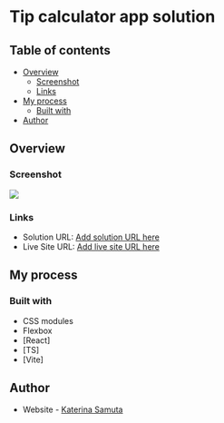 # Tip calculator app solution


## Table of contents

- [Overview](#overview)
    - [Screenshot](#screenshot)
    - [Links](#links)
- [My process](#my-process)
    - [Built with](#built-with)
- [Author](#author)



## Overview

### Screenshot

![](./screenshot.jpg)

### Links

- Solution URL: [Add solution URL here](https://your-solution-url.com)
- Live Site URL: [Add live site URL here](https://your-live-site-url.com)

## My process

### Built with

- CSS modules
- Flexbox
- [React]
- [TS]
- [Vite]

## Author

- Website - [Katerina Samuta](https://www.your-site.com)


